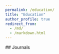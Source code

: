 ```yaml
---
permalink: /education/
title: "Education"
author_profile: true
redirect_from: 
  - /md/
  - /markdown.html
---
```


<span style="text-shadow: 1px 1px 2px lightgrey;">
## Journals
</span>

